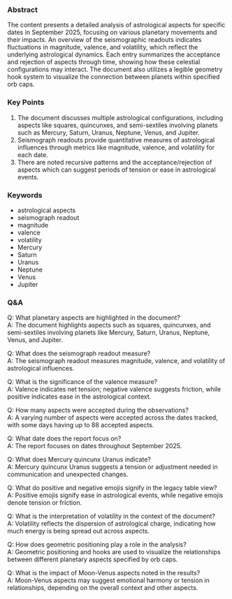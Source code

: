 ### Abstract
The content presents a detailed analysis of astrological aspects for specific dates in September 2025, focusing on various planetary movements and their impacts. An overview of the seismographic readouts indicates fluctuations in magnitude, valence, and volatility, which reflect the underlying astrological dynamics. Each entry summarizes the acceptance and rejection of aspects through time, showing how these celestial configurations may interact. The document also utilizes a legible geometry hook system to visualize the connection between planets within specified orb caps.

### Key Points
1. The document discusses multiple astrological configurations, including aspects like squares, quincunxes, and semi-sextiles involving planets such as Mercury, Saturn, Uranus, Neptune, Venus, and Jupiter.
2. Seismograph readouts provide quantitative measures of astrological influences through metrics like magnitude, valence, and volatility for each date.
3. There are noted recursive patterns and the acceptance/rejection of aspects which can suggest periods of tension or ease in astrological events.

### Keywords
- astrological aspects
- seismograph readout
- magnitude
- valence
- volatility
- Mercury
- Saturn
- Uranus
- Neptune
- Venus
- Jupiter

### Q&A
Q: What planetary aspects are highlighted in the document?  
A: The document highlights aspects such as squares, quincunxes, and semi-sextiles involving planets like Mercury, Saturn, Uranus, Neptune, Venus, and Jupiter.

Q: What does the seismograph readout measure?  
A: The seismograph readout measures magnitude, valence, and volatility of astrological influences.

Q: What is the significance of the valence measure?  
A: Valence indicates net tension; negative valence suggests friction, while positive indicates ease in the astrological context.

Q: How many aspects were accepted during the observations?  
A: A varying number of aspects were accepted across the dates tracked, with some days having up to 88 accepted aspects.

Q: What date does the report focus on?  
A: The report focuses on dates throughout September 2025.

Q: What does Mercury quincunx Uranus indicate?  
A: Mercury quincunx Uranus suggests a tension or adjustment needed in communication and unexpected changes.

Q: What do positive and negative emojis signify in the legacy table view?  
A: Positive emojis signify ease in astrological events, while negative emojis denote tension or friction.

Q: What is the interpretation of volatility in the context of the document?  
A: Volatility reflects the dispersion of astrological charge, indicating how much energy is being spread out across aspects.

Q: How does geometric positioning play a role in the analysis?  
A: Geometric positioning and hooks are used to visualize the relationships between different planetary aspects specified by orb caps.

Q: What is the impact of Moon-Venus aspects noted in the results?  
A: Moon-Venus aspects may suggest emotional harmony or tension in relationships, depending on the overall context and other aspects.